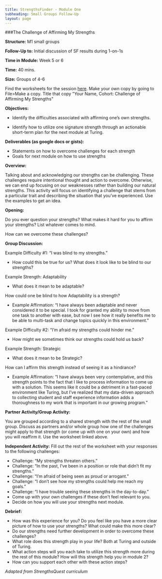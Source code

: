 ```yaml
---
title: StrengthsFinder - Module One
subheading: Small Groups Follow-Up
layout: page
---
```


###The Challenge of Affirming My Strengths


**Structure:** M1 small groups

**Follow-Up to:** Initial discussion of SF results during 1-on-1s

**Time in Module:** Week 5 or 6

**Time:** 40 mins.

**Size:** Groups of 4-6

Find the worksheets for the session [here](https://docs.google.com/document/d/1st3WH7cqXZqiXqYwYqiGbXrYf4st0hdeHvBwVIOD6SQ/edit?usp=sharing). Make your own copy by going to File>Make a copy. Title that copy "Your Name, Cohort: Challenge of Affirming My Strengths"

**Objectives:**

* Identify the difficulties associated with affirming one’s own strengths.

* Identify how to utilize one signature strength through an actionable short-term plan for the next module at Turing.

**Deliverables (as google docs or gists):**

* Statements on how to overcome challenges for each strength
* Goals for next module on how to use strengths

**Overview:**

Talking about and acknowledging our strengths can be challenging. These challenges require intentional thought and action to overcome. Otherwise, we can end up focusing on our weaknesses rather than building our natural strengths. This activity will focus on identifying a challenge that stems from a particular trait and describing the situation that you’ve experienced. Use the examples to get an idea.

**Opening:**

Do you ever question your strengths? What makes it hard for you to affirm your strengths? List whatever comes to mind.

How can we overcome these challenges?

**Group Discussion:**

Example Difficulty #1: “I was blind to my strengths.”

* How could this be true for us? What does it look like to be blind to our strengths?

Example Strength: Adaptability

* What does it mean to be adaptable?

How could one be blind to how Adaptability is a strength?

* Example Affirmation: “I have always been adaptable and never considered it to be special. I took for granted my ability to move from one task to another with ease, but now I see how it really benefits me to be able to multi-task and change topics quickly in this environment.”


Example Difficulty #2: “I’m afraid my strengths could hinder me.”

* How might we sometimes think our strengths could hold us back?

Example Strength: Strategic

* What does it mean to be Strategic?

How can I affirm this strength instead of seeing it as a hindrance?

* Example Affirmation: “I have always been very contemplative, and this strength points to the fact that I like to process information to come up with a solution. This seems like it could be a detriment in a fast-paced environment like Turing, but I’ve realized that my data-driven approach to collecting student and staff experience information adds a thoroughness to my work that is important in our growing program.”


**Partner Activity/Group Activity:**

You are grouped according to a shared strength with the rest of the small group. Discuss as partners and/or whole group how one of the challenges might apply to that strength (or come up with one on your own) and how you will reaffirm it. Use the worksheet linked above.


**Independent Activity:**
Fill out the rest of the worksheet with your responses to the following challenges:

* Challenge: “My strengths threaten others.”
* Challenge: “In the past, I’ve been in a position or role that didn’t fit my strengths.”
* Challenge: “I’m afraid of being seen as proud or arrogant.”
* Challenge: “I don’t see how my strengths could help me reach my goals.”
* Challenge: “I have trouble seeing these strengths in the day-to-day.”
* Come up with your own challenges if these don't feel relevant to you.
* Decide on how you will use your strengths next module.

**Debrief:**

* How was this experience for you? Do you feel like you have a more clear picture of how to use your strengths? What could make this more clear?
* Do our strengths need further development in order to overcome these challenges?
* What role does this strength play in your life? Both at Turing and outside of Turing.
* What action steps will you each take to utilize this strength more during the rest of this module? How will this strength help you in module 2?
* How can you support each other with these action steps?












*Adapted from StrengthsQuest curriculum*
